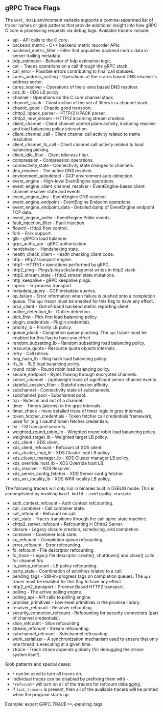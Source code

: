 <!---
Automatically generated by tools/codegen/core/gen_trace_flags.py
--->

gRPC Trace Flags
----------------

The `GRPC_TRACE` environment variable supports a comma-separated list of tracer
names or glob patterns that provide additional insight into how gRPC C core is
processing requests via debug logs. Available tracers include:

  - api - API calls to the C core.
  - backend_metric - C++ backend metric recorder APIs.
  - backend_metric_filter - Filter that populates backend metric data in server trailing metadata.
  - bdp_estimator - Behavior of bdp estimation logic.
  - call - Traces operations on a call through the gRPC stack.
  - call_error - Possible errors contributing to final call statuses.
  - cares_address_sorting - Operations of the c-ares based DNS resolver's address sorter.
  - cares_resolver - Operations of the c-ares based DNS resolver.
  - cds_lb - CDS LB policy.
  - channel - Operations on the C core channel stack.
  - channel_stack - Construction of the set of filters in a channel stack.
  - chaotic_good - Chaotic good transport.
  - chttp2_hpack_parser - HTTP/2 HPACK parser.
  - chttp2_new_stream - HTTP/2 incoming stream creation.
  - client_channel - Client channel control plane activity, including resolver and load balancing policy interaction.
  - client_channel_call - Client channel call activity related to name resolution.
  - client_channel_lb_call - Client channel call activity related to load balancing picking.
  - client_idle_filter - Client idleness filter.
  - compression - Compression operations.
  - connectivity_state - Connectivity state changes to channels.
  - dns_resolver - The active DNS resolver.
  - environment_autodetect - GCP environment auto-detection.
  - event_engine - High-level EventEngine operations.
  - event_engine_client_channel_resolver - EventEngine-based client channel resolver state and events.
  - event_engine_dns - EventEngine DNS resolver.
  - event_engine_endpoint - EventEngine Endpoint operations.
  - event_engine_endpoint_data - Detailed dump of EventEngine endpoint TCP data.
  - event_engine_poller - EventEngine Poller events.
  - fault_injection_filter - Fault injection.
  - flowctl - Http2 flow control.
  - fork - Fork support.
  - glb - gRPClb load balancer.
  - grpc_authz_api - gRPC authorization.
  - handshaker - Handshaking state.
  - health_check_client - Health checking client code.
  - http - Http2 transport engine.
  - http1 - HTTP/1.x operations performed by gRPC.
  - http2_ping - Pings/ping acks/antagonist writes in http2 stack.
  - http2_stream_state - Http2 stream state mutations.
  - http_keepalive - gRPC keepalive pings.
  - inproc - In-process transport.
  - metadata_query - GCP metadata queries.
  - op_failure - Error information when failure is pushed onto a completion queue. The `api` tracer must be enabled for this flag to have any effect.
  - orca_client - Out-of-band backend metric reporting client.
  - outlier_detection_lb - Outlier detection.
  - pick_first - Pick first load balancing policy.
  - plugin_credentials - Plugin credentials.
  - priority_lb - Priority LB policy.
  - queue_pluck - Completion queue plucking. The `api` tracer must be enabled for this flag to have any effect.
  - random_subsetting_lb - Random subsetting load balancing policy.
  - resource_quota - Resource quota objects internals.
  - retry - Call retries.
  - ring_hash_lb - Ring hash load balancing policy.
  - rls_lb - RLS load balancing policy.
  - round_robin - Round robin load balancing policy.
  - secure_endpoint - Bytes flowing through encrypted channels.
  - server_channel - Lightweight trace of significant server channel events.
  - stateful_session_filter - Stateful session affinity.
  - subchannel - Connectivity state of subchannels.
  - subchannel_pool - Subchannel pool.
  - tcp - Bytes in and out of a channel.
  - timer - Timers (alarms) in the grpc internals.
  - timer_check - more detailed trace of timer logic in grpc internals.
  - token_fetcher_credentials - Token fetcher call credentials framework, used for (e.g.) oauth2 token fetcher credentials.
  - tsi - TSI transport security.
  - weighted_round_robin_lb - Weighted round robin load balancing policy.
  - weighted_target_lb - Weighted target LB policy.
  - xds_client - XDS client.
  - xds_client_refcount - Refcount of XDS client.
  - xds_cluster_impl_lb - XDS Cluster impl LB policy.
  - xds_cluster_manager_lb - XDS Cluster manager LB policy.
  - xds_override_host_lb - XDS Override host LB.
  - xds_resolver - XDS Resolver.
  - xds_server_config_fetcher - XDS Server config fetcher.
  - xds_wrr_locality_lb - XDS WRR locality LB policy.

The following tracers will only run in binaries built in DEBUG mode. This is
accomplished by invoking `bazel build --config=dbg <target>`
  - auth_context_refcount - Auth context refcounting.
  - call_combiner - Call combiner state.
  - call_refcount - Refcount on call.
  - call_state - Traces transitions through the call spine state machine.
  - chttp2_server_refcount - Refcounting in Chttp2 Server.
  - closure - Legacy closure creation, scheduling, and completion.
  - combiner - Combiner lock state.
  - cq_refcount - Completion queue refcounting.
  - error_refcount - Error refcounting.
  - fd_refcount - File descriptor refcounting.
  - fd_trace - Legacy file descriptor create(), shutdown() and close() calls for channel fds.
  - lb_policy_refcount - LB policy refcounting.
  - party_state - Coordination of activities related to a call.
  - pending_tags - Still-in-progress tags on completion queues. The `api` tracer must be enabled for this flag to have any effect.
  - http2_ph2_transport - Promise Based HTTP2 transport.
  - polling - The active polling engine.
  - polling_api - API calls to polling engine.
  - promise_primitives - Low-level primitives in the promise library.
  - resolver_refcount - Resolver refcouting.
  - security_connector_refcount - Refcounting for security connectors (part of channel credentials).
  - slice_refcount - Slice refcounting.
  - stream_refcount - Stream refcounting.
  - subchannel_refcount - Subchannel refcounting.
  - work_serializer - A synchronization mechanism used to ensure that only one thread is executing at a given time.
  - ztrace - Trace ztrace appends globally (for debugging the ztrace system itself).

Glob patterns and special cases:
  - `*` can be used to turn all traces on.
  - Individual traces can be disabled by prefixing them with `-`.
  - `*refcount*` will turn on all of the tracers for refcount debugging.
  - if `list_tracers` is present, then all of the available tracers will be
    printed when the program starts up.

Example:
export GRPC_TRACE=*,-pending_tags
